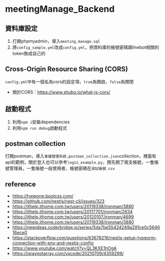 # meetingManage_Backend
## 資料庫設定
1. 打開phpmyadmin，導入`meeting_manage.sql`
2. 將`config_sample.yml`改成`config.yml`，把資料庫的帳號密碼跟linebot相關的token換成自己的
## Cross-Origin Resource Sharing (CORS)
`config.yml`中有一個名為cors的設定項，`true`為開啟，`false`為關閉

- 關於CORS：https://www.shubo.io/what-is-cors/
## 啟動程式
1. 利用`npm i`安裝dependencies
2. 利用`npm run debug`啟動程式
## postman collection
打開postman，導入`會議管理系統.postman_collection.json`collection，裡面有api的範例，關於登入也可以參考`login_example.py`，預先開了兩支帳號，一隻帳號管理員，一隻帳號一般使用者，帳號密碼在`測試帳號.csv`
## reference
- https://typeorm.bootcss.com/
- https://github.com/nestjs/nest-cli/issues/323
- https://ithelp.ithome.com.tw/users/20119338/ironman/3880
- https://ithelp.ithome.com.tw/users/20117701/ironman/2634
- https://ithelp.ithome.com.tw/users/20120107/ironman/4699
- https://ithelp.ithome.com.tw/users/20119338/ironman/3880
- https://newideas.coderbridge.io/series/5da7be55424249a291ce0c564616ece0
- https://stackoverflow.com/questions/63678216/nestjs-setup-typeorm-connection-with-env-and-nestjs-config
- https://www.youtube.com/watch?v=QL3KXE1hOgA
- https://israynotarray.com/vscode/20210709/4359299/
